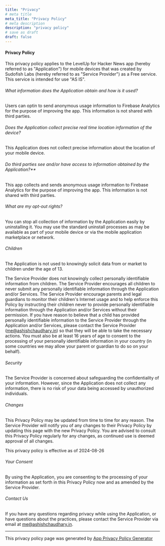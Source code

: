 ```yaml
---
title: "Privacy"
# meta title
meta_title: "Privacy Policy"
# meta description
description: "privacy policy"
# save as draft
draft: false
---
```


#### Privacy Policy

This privacy policy applies to the LevelUp for Hacker News app (hereby referred to as "Application") for mobile devices that was created by Sudofish Labs (hereby referred to as "Service Provider") as a Free service. This service is intended for use "AS IS".

###### What information does the Application obtain and how is it used?

Users can optin to send anonymous usage information to Firebase Analytics for the purpose of improving the app. This information is not shared with third parties.

###### Does the Application collect precise real time location information of the device?

This Application does not collect precise information about the location of your mobile device.

###### Do third parties see and/or have access to information obtained by the Application?**

This app collects and sends anonymous usage information to Firebase Analytics for the purpose of improving the app. This information is not shared with third parties.

###### What are my opt-out rights?

You can stop all collection of information by the Application easily by uninstalling it. You may use the standard uninstall processes as may be available as part of your mobile device or via the mobile application marketplace or network.

###### Children

The Application is not used to knowingly solicit data from or market to children under the age of 13.

The Service Provider does not knowingly collect personally identifiable information from children. The Service Provider encourages all children to never submit any personally identifiable information through the Application and/or Services. The Service Provider encourage parents and legal guardians to monitor their children's Internet usage and to help enforce this Policy by instructing their children never to provide personally identifiable information through the Application and/or Services without their permission. If you have reason to believe that a child has provided personally identifiable information to the Service Provider through the Application and/or Services, please contact the Service Provider (me@ashishchaudhary.in) so that they will be able to take the necessary actions. You must also be at least 16 years of age to consent to the processing of your personally identifiable information in your country (in some countries we may allow your parent or guardian to do so on your behalf).

###### Security

The Service Provider is concerned about safeguarding the confidentiality of your information. However, since the Application does not collect any information, there is no risk of your data being accessed by unauthorized individuals.

###### Changes

This Privacy Policy may be updated from time to time for any reason. The Service Provider will notify you of any changes to their Privacy Policy by updating this page with the new Privacy Policy. You are advised to consult this Privacy Policy regularly for any changes, as continued use is deemed approval of all changes.

This privacy policy is effective as of 2024-08-26

###### Your Consent

By using the Application, you are consenting to the processing of your information as set forth in this Privacy Policy now and as amended by the Service Provider.

###### Contact Us

If you have any questions regarding privacy while using the Application, or have questions about the practices, please contact the Service Provider via email at me@ashishchaudhary.in.

* * *

This privacy policy page was generated by [App Privacy Policy Generator](https://app-privacy-policy-generator.nisrulz.com/)
